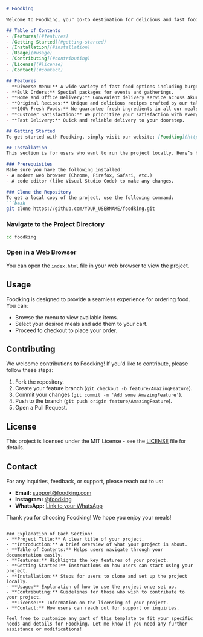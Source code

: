 
```markdown
# Foodking

Welcome to Foodking, your go-to destination for delicious and fast food delivery in Akure and Ondo State! At Foodking, we take pride in serving high-quality meals, including mouth-watering burgers, crispy chicken, savory shawarma, and much more. We also cater to events, making sure your celebrations are deliciously unforgettable.

## Table of Contents
- [Features](#features)
- [Getting Started](#getting-started)
- [Installation](#installation)
- [Usage](#usage)
- [Contributing](#contributing)
- [License](#license)
- [Contact](#contact)

## Features
- **Diverse Menu:** A wide variety of fast food options including burgers, chicken, shawarma, and more.
- **Bulk Orders:** Special packages for events and gatherings.
- **Home and Office Delivery:** Convenient delivery service across Akure and Ondo State.
- **Original Recipes:** Unique and delicious recipes crafted by our talented chefs.
- **100% Fresh Foods:** We guarantee fresh ingredients in all our meals.
- **Customer Satisfaction:** We prioritize your satisfaction with every order.
- **Fast Delivery:** Quick and reliable delivery to your doorstep.

## Getting Started
To get started with Foodking, simply visit our website: [Foodking](https://thefoodking.netlify.app/) and explore our menu! You can place your order directly through the site.

## Installation
This section is for users who want to run the project locally. Here’s how you can set it up:

### Prerequisites
Make sure you have the following installed:
- A modern web browser (Chrome, Firefox, Safari, etc.)
- A code editor (like Visual Studio Code) to make any changes.

### Clone the Repository
To get a local copy of the project, use the following command:
```bash
git clone https://github.com/YOUR_USERNAME/foodking.git
```

### Navigate to the Project Directory
```bash
cd foodking
```

### Open in a Web Browser
You can open the `index.html` file in your web browser to view the project.

## Usage
Foodking is designed to provide a seamless experience for ordering food. You can:
- Browse the menu to view available items.
- Select your desired meals and add them to your cart.
- Proceed to checkout to place your order.

## Contributing
We welcome contributions to Foodking! If you'd like to contribute, please follow these steps:
1. Fork the repository.
2. Create your feature branch (`git checkout -b feature/AmazingFeature`).
3. Commit your changes (`git commit -m 'Add some AmazingFeature'`).
4. Push to the branch (`git push origin feature/AmazingFeature`).
5. Open a Pull Request.

## License
This project is licensed under the MIT License - see the [LICENSE](LICENSE) file for details.

## Contact
For any inquiries, feedback, or support, please reach out to us:
- **Email:** support@foodking.com
- **Instagram:** [@foodking](https://instagram.com/foodking)
- **WhatsApp:** [Link to your WhatsApp](https://wa.me/234XXXXXXXXXX) 

Thank you for choosing Foodking! We hope you enjoy your meals!
```

### Explanation of Each Section:
- **Project Title:** A clear title of your project.
- **Introduction:** A brief overview of what your project is about.
- **Table of Contents:** Helps users navigate through your documentation easily.
- **Features:** Highlights the key features of your project.
- **Getting Started:** Instructions on how users can start using your project.
- **Installation:** Steps for users to clone and set up the project locally.
- **Usage:** Explanation of how to use the project once set up.
- **Contributing:** Guidelines for those who wish to contribute to your project.
- **License:** Information on the licensing of your project.
- **Contact:** How users can reach out for support or inquiries.

Feel free to customize any part of this template to fit your specific needs and details for Foodking. Let me know if you need any further assistance or modifications!
